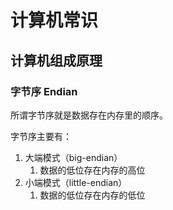 # 计算机常识

## 计算机组成原理

### 字节序 Endian

所谓字节序就是数据存在内存里的顺序。

字节序主要有：
1. 大端模式（big-endian）
   1. 数据的低位存在内存的高位
2. 小端模式（little-endian）
   1. 数据的低位存在内存的低位


